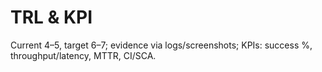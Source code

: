 ﻿# TRL & KPI
Current 4–5, target 6–7; evidence via logs/screenshots; KPIs: success %, throughput/latency, MTTR, CI/SCA.
